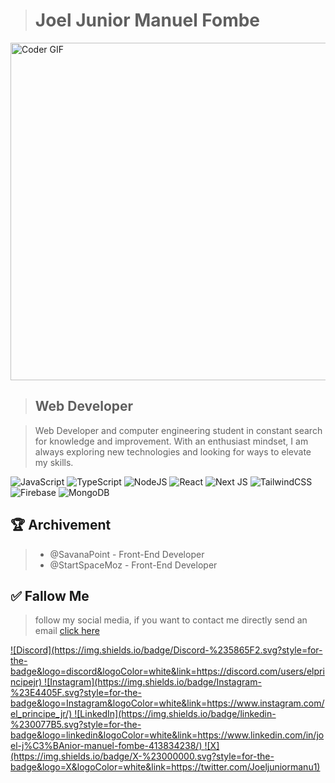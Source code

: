 > # Joel Junior Manuel Fombe

<img alt="Coder GIF" height=540 width=1000 src="https://images.squarespace-cdn.com/content/v1/5769fc401b631bab1addb2ab/1541580611624-TE64QGKRJG8SWAIUS7NS/ke17ZwdGBToddI8pDm48kPoswlzjSVMM-SxOp7CV59BZw-zPPgdn4jUwVcJE1ZvWQUxwkmyExglNqGp0IvTJZamWLI2zvYWH8K3-s_4yszcp2ryTI0HqTOaaUohrI8PI6FXy8c9PWtBlqAVlUS5izpdcIXDZqDYvprRqZ29Pw0o/coding-freak.gif" />

<br>

> ## Web Developer

> Web Developer and computer engineering student in constant search for knowledge and improvement. With an enthusiast mindset, I am always exploring new technologies and looking for ways to elevate my skills.

![JavaScript](https://img.shields.io/badge/javascript-%23323330.svg?style=for-the-badge&logo=javascript&logoColor=%23F7DF1E)
![TypeScript](https://img.shields.io/badge/typescript-%23007ACC.svg?style=for-the-badge&logo=typescript&logoColor=white)
![NodeJS](https://img.shields.io/badge/node.js-6DA55F?style=for-the-badge&logo=node.js&logoColor=white)
![React](https://img.shields.io/badge/react-%2320232a.svg?style=for-the-badge&logo=react&logoColor=%2361DAFB)
![Next JS](https://img.shields.io/badge/Next-black?style=for-the-badge&logo=next.js&logoColor=white)
![TailwindCSS](https://img.shields.io/badge/tailwindcss-%2338B2AC.svg?style=for-the-badge&logo=tailwind-css&logoColor=white)
![Firebase](https://img.shields.io/badge/firebase-a08021?style=for-the-badge&logo=firebase&logoColor=ffcd34)
![MongoDB](https://img.shields.io/badge/MongoDB-%234ea94b.svg?style=for-the-badge&logo=mongodb&logoColor=white)

## 🏆 Archivement
> - @SavanaPoint - Front-End Developer
> - @StartSpaceMoz - Front-End Developer

## ✅ Fallow Me
> follow my social media, if you want to contact me directly send an email [click here](mailto:joeljuniormanuel@gmail.com)
<a href="https://discord.com/users/elprincipejr">
![Discord](https://img.shields.io/badge/Discord-%235865F2.svg?style=for-the-badge&logo=discord&logoColor=white&link=https://discord.com/users/elprincipejr)
<a/>
<a href="https://www.instagram.com/el_principe_jr/">
![Instagram](https://img.shields.io/badge/Instagram-%23E4405F.svg?style=for-the-badge&logo=Instagram&logoColor=white&link=https://www.instagram.com/el_principe_jr/)
<a/>
<a href="https://www.linkedin.com/in/joel-j%C3%BAnior-manuel-fombe-413834238/">
![LinkedIn](https://img.shields.io/badge/linkedin-%230077B5.svg?style=for-the-badge&logo=linkedin&logoColor=white&link=https://www.linkedin.com/in/joel-j%C3%BAnior-manuel-fombe-413834238/)
<a/>
<a href="https://twitter.com/Joeljuniormanu1">
![X](https://img.shields.io/badge/X-%23000000.svg?style=for-the-badge&logo=X&logoColor=white&link=https://twitter.com/Joeljuniormanu1)
<a/>
